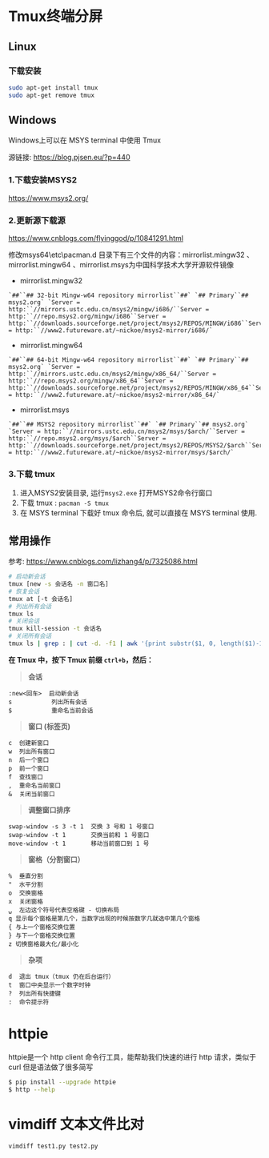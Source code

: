 # Tmux终端分屏

## Linux

### 下载安装

```bash
sudo apt-get install tmux
sudo apt-get remove tmux
```





## Windows

Windows上可以在 MSYS terminal 中使用 Tmux

源链接:  https://blog.pjsen.eu/?p=440

### 1.下载安装MSYS2

https://www.msys2.org/

### 2.更新源下载源

https://www.cnblogs.com/flyinggod/p/10841291.html

修改msys64\etc\pacman.d 目录下有三个文件的内容：mirrorlist.mingw32 、mirrorlist.mingw64 、mirrorlist.msys为中国科学技术大学开源软件镜像 

- mirrorlist.mingw32

```
`##``## 32-bit Mingw-w64 repository mirrorlist``##` `## Primary``## msys2.org` `Server = http:``//mirrors.ustc.edu.cn/msys2/mingw/i686/``Server = http:``//repo.msys2.org/mingw/i686``Server = http:``//downloads.sourceforge.net/project/msys2/REPOS/MINGW/i686``Server = http:``//www2.futureware.at/~nickoe/msys2-mirror/i686/`
```

- mirrorlist.mingw64

```
`##``## 64-bit Mingw-w64 repository mirrorlist``##` `## Primary``## msys2.org` `Server = http:``//mirrors.ustc.edu.cn/msys2/mingw/x86_64/``Server = http:``//repo.msys2.org/mingw/x86_64``Server = http:``//downloads.sourceforge.net/project/msys2/REPOS/MINGW/x86_64``Server = http:``//www2.futureware.at/~nickoe/msys2-mirror/x86_64/`
```

- mirrorlist.msys

```
`##``## MSYS2 repository mirrorlist``##` `## Primary``## msys2.org` `Server = http:``//mirrors.ustc.edu.cn/msys2/msys/$arch/``Server = http:``//repo.msys2.org/msys/$arch``Server = http:``//downloads.sourceforge.net/project/msys2/REPOS/MSYS2/$arch``Server = http:``//www2.futureware.at/~nickoe/msys2-mirror/msys/$arch/`
```





### 3.下载 tmux

1. 进入MSYS2安装目录,  运行`msys2.exe` 打开MSYS2命令行窗口
2. 下载 tmux : `pacman -S tmux` 
3. 在 MSYS terminal 下载好 tmux 命令后, 就可以直接在 MSYS terminal 使用.





## 常用操作

参考:  https://www.cnblogs.com/lizhang4/p/7325086.html

```bash
# 启动新会话
tmux [new -s 会话名 -n 窗口名]
# 恢复会话
tmux at [-t 会话名]
# 列出所有会话
tmux ls
# 关闭会话
tmux kill-session -t 会话名
# 关闭所有会话
tmux ls | grep : | cut -d. -f1 | awk '{print substr($1, 0, length($1)-1)}' | xargs kill
```



**在 Tmux 中，按下 Tmux 前缀 `ctrl+b`，然后：**

> **会话**

```
:new<回车>  启动新会话
s           列出所有会话
$           重命名当前会话
```

>  **窗口 (标签页)**

```
c  创建新窗口
w  列出所有窗口
n  后一个窗口
p  前一个窗口
f  查找窗口
,  重命名当前窗口
&  关闭当前窗口
```

>  **调整窗口排序**

```
swap-window -s 3 -t 1  交换 3 号和 1 号窗口
swap-window -t 1       交换当前和 1 号窗口
move-window -t 1       移动当前窗口到 1 号
```

>  **窗格（分割窗口）**

```
%  垂直分割
"  水平分割
o  交换窗格
x  关闭窗格
⍽  左边这个符号代表空格键 - 切换布局
q 显示每个窗格是第几个，当数字出现的时候按数字几就选中第几个窗格
{ 与上一个窗格交换位置
} 与下一个窗格交换位置
z 切换窗格最大化/最小化
```

>  **杂项**

```
d  退出 tmux（tmux 仍在后台运行）
t  窗口中央显示一个数字时钟
?  列出所有快捷键
:  命令提示符
```



# httpie

httpie是一个 http client 命令行工具，能帮助我们快速的进行 http 请求，类似于 curl 但是语法做了很多简写 

```bash
$ pip install --upgrade httpie
$ http --help
```

# vimdiff 文本文件比对
```bash
vimdiff test1.py test2.py
```
